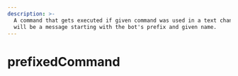 ```yaml
---
description: >-
  A command that gets executed if given command was used in a text channel. This
  will be a message starting with the bot's prefix and given name.
---
```


# prefixedCommand

